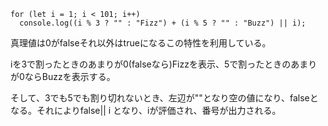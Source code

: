 ```
for (let i = 1; i < 101; i++)
  console.log((i % 3 ? "" : "Fizz") + (i % 5 ? "" : "Buzz") || i);
```

真理値は0がfalseそれ以外はtrueになるこの特性を利用している。

iを3で割ったときのあまりが0(falseなら)Fizzを表示、5で割ったときのあまりが0ならBuzzを表示する。

そして、3でも5でも割り切れないとき、左辺が""となり空の値になり、falseとなる。それによりfalse|| i となり、iが評価され、番号が出力される。
